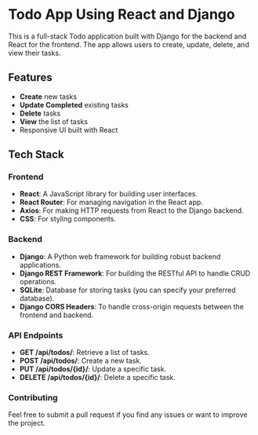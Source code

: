 # Todo App Using React and Django

This is a full-stack Todo application built with Django for the backend and React for the frontend. The app allows users to create, update, delete, and view their tasks.

## Features

- **Create** new tasks
- **Update Completed** existing tasks
- **Delete** tasks
- **View** the list of tasks
- Responsive UI built with React

## Tech Stack

### Frontend

- **React**: A JavaScript library for building user interfaces.
- **React Router**: For managing navigation in the React app.
- **Axios**: For making HTTP requests from React to the Django backend.
- **CSS**: For styling components.

### Backend

- **Django**: A Python web framework for building robust backend applications.
- **Django REST Framework**: For building the RESTful API to handle CRUD operations.
- **SQLite**: Database for storing tasks (you can specify your preferred database).
- **Django CORS Headers**: To handle cross-origin requests between the frontend and backend.



### API Endpoints

- **GET /api/todos/**: Retrieve a list of tasks.
- **POST /api/todos/**: Create a new task.
- **PUT /api/todos/{id}/**: Update a specific task.
- **DELETE /api/todos/{id}/**: Delete a specific task.


### Contributing

Feel free to submit a pull request if you find any issues or want to improve the project.

